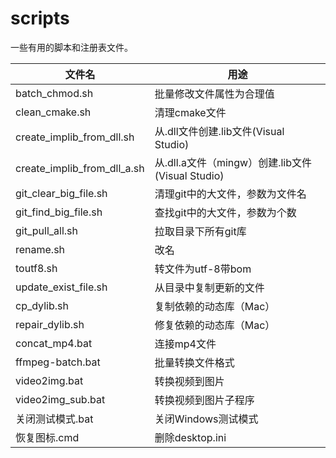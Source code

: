 # scripts

一些有用的脚本和注册表文件。

| 文件名                      | 用途                                             |
| --------------------------- | ------------------------------------------------ |
| batch_chmod.sh              | 批量修改文件属性为合理值                         |
| clean_cmake.sh              | 清理cmake文件                                    |
| create_implib_from_dll.sh   | 从.dll文件创建.lib文件(Visual Studio)            |
| create_implib_from_dll_a.sh | 从.dll.a文件（mingw）创建.lib文件(Visual Studio) |
| git_clear_big_file.sh       | 清理git中的大文件，参数为文件名                  |
| git_find_big_file.sh        | 查找git中的大文件，参数为个数                    |
| git_pull_all.sh             | 拉取目录下所有git库                              |
| rename.sh                   | 改名                                             |
| toutf8.sh                   | 转文件为utf-8带bom                               |
| update_exist_file.sh        | 从目录中复制更新的文件                           |
| cp_dylib.sh                 | 复制依赖的动态库（Mac）                          |
| repair_dylib.sh             | 修复依赖的动态库（Mac）                          |
| concat_mp4.bat              | 连接mp4文件                                      |
| ffmpeg-batch.bat            | 批量转换文件格式                                 |
| video2img.bat               | 转换视频到图片                                   |
| video2img_sub.bat           | 转换视频到图片子程序                             |
| 关闭测试模式.bat            | 关闭Windows测试模式                              |
| 恢复图标.cmd                | 删除desktop.ini                                  |
